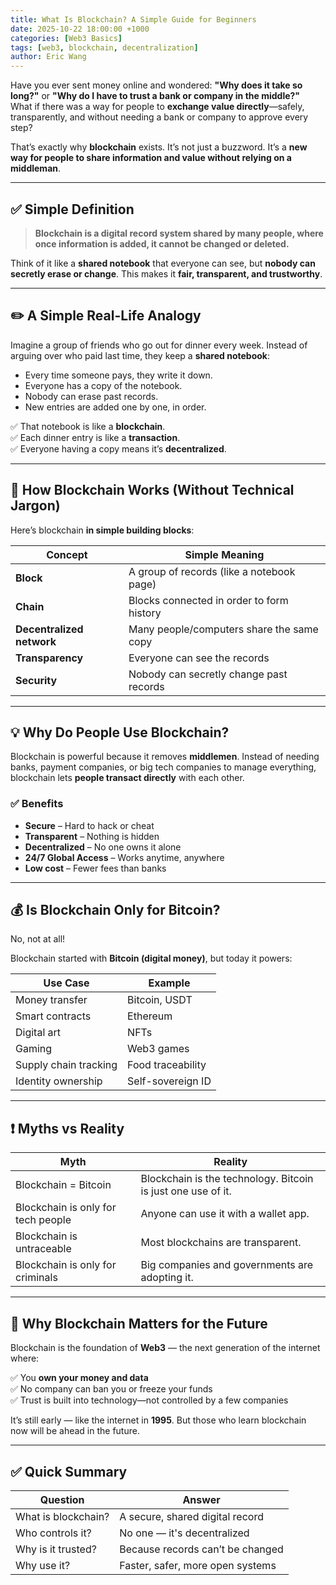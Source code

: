 ```yaml
---
title: What Is Blockchain? A Simple Guide for Beginners
date: 2025-10-22 18:00:00 +1000
categories: [Web3 Basics]
tags: [web3, blockchain, decentralization]
author: Eric Wang
---
```


Have you ever sent money online and wondered: **"Why does it take so long?"** or **"Why do I have to trust a bank or company in the middle?"**  
What if there was a way for people to **exchange value directly**—safely, transparently, and without needing a bank or company to approve every step?

That’s exactly why **blockchain** exists. It’s not just a buzzword. It’s a **new way for people to share information and value without relying on a middleman**.

---

## ✅ Simple Definition

> **Blockchain is a digital record system shared by many people, where once information is added, it cannot be changed or deleted.**

Think of it like a **shared notebook** that everyone can see, but **nobody can secretly erase or change**. This makes it **fair, transparent, and trustworthy**.

---

## ✏️ A Simple Real-Life Analogy

Imagine a group of friends who go out for dinner every week. Instead of arguing over who paid last time, they keep a **shared notebook**:

- Every time someone pays, they write it down.
- Everyone has a copy of the notebook.
- Nobody can erase past records.
- New entries are added one by one, in order.

✅ That notebook is like a **blockchain**.  
✅ Each dinner entry is like a **transaction**.  
✅ Everyone having a copy means it’s **decentralized**.

---

## 🔧 How Blockchain Works (Without Technical Jargon)

Here’s blockchain **in simple building blocks**:

| Concept | Simple Meaning |
|----------|----------------|
| **Block** | A group of records (like a notebook page) |
| **Chain** | Blocks connected in order to form history |
| **Decentralized network** | Many people/computers share the same copy |
| **Transparency** | Everyone can see the records |
| **Security** | Nobody can secretly change past records |

---


## 💡 Why Do People Use Blockchain?

Blockchain is powerful because it removes **middlemen**. Instead of needing banks, payment companies, or big tech companies to manage everything, blockchain lets **people transact directly** with each other.

### ✅ Benefits

- **Secure** – Hard to hack or cheat
- **Transparent** – Nothing is hidden
- **Decentralized** – No one owns it alone
- **24/7 Global Access** – Works anytime, anywhere
- **Low cost** – Fewer fees than banks

---

## 💰 Is Blockchain Only for Bitcoin?

No, not at all!

Blockchain started with **Bitcoin (digital money)**, but today it powers:

| Use Case | Example |
|-----------|---------|
| Money transfer | Bitcoin, USDT |
| Smart contracts | Ethereum |
| Digital art | NFTs |
| Gaming | Web3 games |
| Supply chain tracking | Food traceability |
| Identity ownership | Self-sovereign ID |

---

## ❗ Myths vs Reality

| Myth | Reality |
|------|---------|
| Blockchain = Bitcoin | Blockchain is the technology. Bitcoin is just one use of it. |
| Blockchain is only for tech people | Anyone can use it with a wallet app. |
| Blockchain is untraceable | Most blockchains are transparent. |
| Blockchain is only for criminals | Big companies and governments are adopting it. |

---

## 🧭 Why Blockchain Matters for the Future

Blockchain is the foundation of **Web3** — the next generation of the internet where:

✅ You **own your money and data**  
✅ No company can ban you or freeze your funds  
✅ Trust is built into technology—not controlled by a few companies  

It’s still early — like the internet in **1995**. But those who learn blockchain now will be ahead in the future.

---

## ✅ Quick Summary

| Question | Answer |
|-----------|--------|
| What is blockchain? | A secure, shared digital record |
| Who controls it? | No one — it's decentralized |
| Why is it trusted? | Because records can’t be changed |
| Why use it? | Faster, safer, more open systems |
